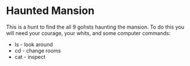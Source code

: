 # Haunted Mansion

This is a hunt to find the all 9 gohsts haunting the mansion.  To do this
you will need your courage, your whits, and some computer commands:

* ls - look around
* cd - change rooms
* cat - inspect


